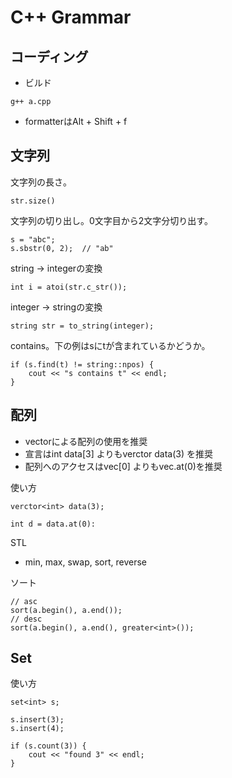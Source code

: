 C++ Grammar
===

## コーディング

- ビルド

```
g++ a.cpp
```

- formatterはAlt + Shift + f

## 文字列

文字列の長さ。

```
str.size()
```

文字列の切り出し。0文字目から2文字分切り出す。

```
s = "abc";
s.sbstr(0, 2);  // "ab"
```

string -> integerの変換

```
int i = atoi(str.c_str());
```

integer -> stringの変換

```
string str = to_string(integer);
```

contains。下の例はsにtが含まれているかどうか。

```
if (s.find(t) != string::npos) {
    cout << "s contains t" << endl;
}
```

## 配列

- vectorによる配列の使用を推奨
- 宣言はint data[3] よりもverctor<int> data(3) を推奨
- 配列へのアクセスはvec[0] よりもvec.at(0)を推奨
  
使い方

```
verctor<int> data(3);

int d = data.at(0):
```

STL
- min, max, swap, sort, reverse

ソート

```
// asc
sort(a.begin(), a.end());
// desc
sort(a.begin(), a.end(), greater<int>());
```

## Set

使い方

```
set<int> s;

s.insert(3);
s.insert(4);

if (s.count(3)) {
    cout << "found 3" << endl;
}
```
